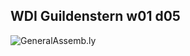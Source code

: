 ## WDI Guildenstern w01 d05
![](https://github.com/generalassembly/ga-ruby-on-rails-for-devs/raw/master/images/ga.png 'GeneralAssemb.ly')
